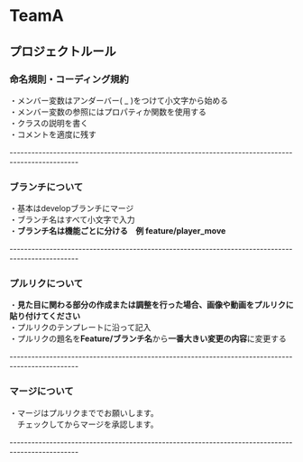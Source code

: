 # TeamA

## プロジェクトルール

### 命名規則・コーディング規約
・メンバー変数はアンダーバー( _ )をつけて小文字から始める<br>
・メンバー変数の参照にはプロパティか関数を使用する<br>
・クラスの説明を書く<br>
・コメントを適度に残す<br>

-------------------------------------------------------------------------------------------------<br>

### ブランチについて
・基本はdevelopブランチにマージ<br>
・ブランチ名はすべて小文字で入力<br>
・**ブランチ名は機能ごとに分ける　例 feature/player_move**<br>

-------------------------------------------------------------------------------------------------<br>

### プルリクについて
・**見た目に関わる部分の作成または調整を行った場合、画像や動画をプルリクに貼り付けてください**<br>
・プルリクのテンプレートに沿って記入<br>
・プルリクの題名を**Feature/ブランチ名**から**一番大きい変更の内容**に変更する

-------------------------------------------------------------------------------------------------<br>

### マージについて
・マージはプルリクまででお願いします。<br>
　チェックしてからマージを承認します。

-------------------------------------------------------------------------------------------------<br>
